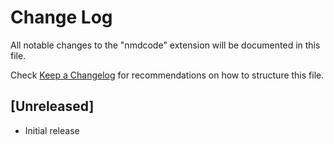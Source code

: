 # Change Log

All notable changes to the "nmdcode" extension will be documented in this file.

Check [Keep a Changelog](http://keepachangelog.com/) for recommendations on how to structure this file.

## [Unreleased]

- Initial release
